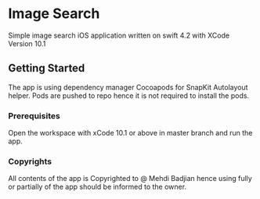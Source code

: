 # Image Search

Simple image search iOS application written on swift 4.2 with XCode Version 10.1

## Getting Started

The app is using dependency manager Cocoapods for SnapKit Autolayout helper. Pods are pushed to repo hence it is not required to install the pods.

### Prerequisites

Open the workspace with xCode 10.1 or above in master branch and run the app.

### Copyrights

All contents of the app is Copyrighted to @ Mehdi Badjian hence using fully or partially of the app should be informed to the owner.
